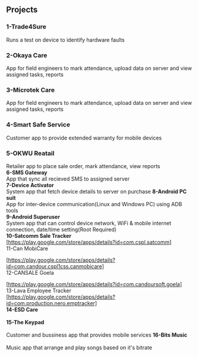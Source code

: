 ## Projects
### **1-Trade4Sure<br />**
Runs a test on device to identify hardware faults<br />
### **2-Okaya Care<br />**
App for field engineers to mark attendance, upload data on server and view assigned tasks, reports<br/>
### **3-Microtek Care<br />**
App for field engineers to mark attendance, upload data on server and view assigned tasks, reports<br/>
### **4-Smart Safe Service<br />**
Customer app to provide extended warranty for mobile devices<br />
### **5-OKWU Reatail<br />**
Retailer app to place sale order, mark attendance, view reports<br />
**6-SMS Gateway<br />**
App that sync all recieved SMS to assigned server<br />
**7-Device Activator<br />**
System app that fetch device details to server on purchase 
**8-Android PC suit<br />**
App for inter-device communication(Linux and Windows PC) using ADB tools<br />
**9-Android Superuser<br />**
System app that can control device network, WiFi & mobile internet connection, date/time setting(Root Required)<br/>
**10-Satcomm Sale Tracker<br />**
[https://play.google.com/store/apps/details?id=com.cspl.satcomm]<br/>
11-Can MobiCare<br />

[https://play.google.com/store/apps/details?id=com.candour.cspl1css.canmobicare]<br/>
12-CANSALE Goela<br />

[https://play.google.com/store/apps/details?id=com.candoursoft.goela]<br/>
13-Lava Employee Tracker<br />
[https://play.google.com/store/apps/details?id=com.production.nero.emptracker]<br/>
**14-ESD Care<br />**<br/>
**15-The Keypad<br />**<br/>
Customer and bussiness app that provides mobile services
**16-Bits Music<br />**<br/>
Music app that arrange and play songs based on it's bitrate


